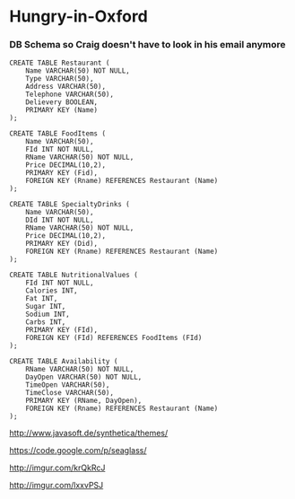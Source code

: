 Hungry-in-Oxford
================

### DB Schema so Craig doesn't have to look in his email anymore ###

    CREATE TABLE Restaurant (
    	Name VARCHAR(50) NOT NULL,
    	Type VARCHAR(50),
    	Address VARCHAR(50),
    	Telephone VARCHAR(50),
    	Delievery BOOLEAN,
    	PRIMARY KEY (Name)
    );

    CREATE TABLE FoodItems (
    	Name VARCHAR(50),
    	FId INT NOT NULL, 
    	RName VARCHAR(50) NOT NULL,
    	Price DECIMAL(10,2),
    	PRIMARY KEY (Fid),
    	FOREIGN KEY (Rname) REFERENCES Restaurant (Name)
    );
    
    CREATE TABLE SpecialtyDrinks (
    	Name VARCHAR(50),
    	DId INT NOT NULL, 
    	RName VARCHAR(50) NOT NULL,
    	Price DECIMAL(10,2),
    	PRIMARY KEY (Did),
    	FOREIGN KEY (Rname) REFERENCES Restaurant (Name)
    );
    
    CREATE TABLE NutritionalValues (
    	FId INT NOT NULL,
    	Calories INT,
    	Fat INT,
    	Sugar INT, 
    	Sodium INT,
    	Carbs INT,
    	PRIMARY KEY (FId),
    	FOREIGN KEY (FId) REFERENCES FoodItems (FId)
    );
    
    CREATE TABLE Availability (
    	RName VARCHAR(50) NOT NULL,
    	DayOpen VARCHAR(50) NOT NULL,
    	TimeOpen VARCHAR(50),
    	TimeClose VARCHAR(50),
    	PRIMARY KEY (RName, DayOpen),
    	FOREIGN KEY (Rname) REFERENCES Restaurant (Name)
    );
    
    
http://www.javasoft.de/synthetica/themes/

https://code.google.com/p/seaglass/

http://imgur.com/krQkRcJ 

http://imgur.com/lxxvPSJ
